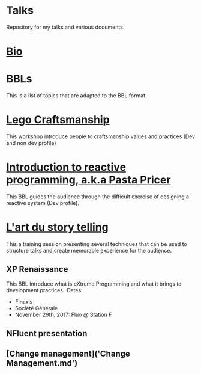 # Talks
Repository for my talks and various documents.

# [Bio](Bio.MD)

# BBLs
This is a list of topics that are adapted to the BBL format.

# [Lego Craftsmanship](LegoCraftsmanship.md)
This workshop introduce people to craftsmanship values and practices (Dev and non dev profile)

# [Introduction to reactive programming, a.k.a Pasta Pricer](PastaPricer.md)
This BBL guides the audience through the difficult exercise of designing a reactive system (Dev profile).

# [L'art du story telling](story_telling.md)
This a training session presenting several techniques that can be used to structure talks and create memorable experience for the audience.

## XP Renaissance
This BBL introduce what is eXtreme Programming and what it brings to development practices
-Dates:
 - Finaxis
 - Société Générale
 - November 29th, 2017: Fluo @ Station F
 

## NFluent presentation


## [Change management]('Change Management.md')
